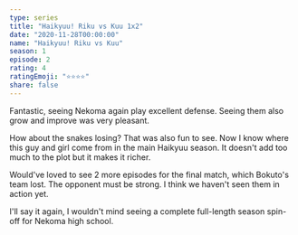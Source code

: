 ```yaml
---
type: series
title: "Haikyuu! Riku vs Kuu 1x2"
date: "2020-11-28T00:00:00"
name: "Haikyuu! Riku vs Kuu"
season: 1
episode: 2
rating: 4
ratingEmoji: "⭐️⭐️⭐️⭐️"
share: false
---
```


Fantastic, seeing Nekoma again play excellent defense. Seeing them also grow and improve was very pleasant.

How about the snakes losing? That was also fun to see. Now I know where this guy and girl come from in the main Haikyuu season. It doesn't add too much to the plot but it makes it richer.

Would've loved to see 2 more episodes for the final match, which Bokuto's team lost. The opponent must be strong. I think we haven't seen them in action yet.

I'll say it again, I wouldn't mind seeing a complete full-length season spin-off for Nekoma high school.
